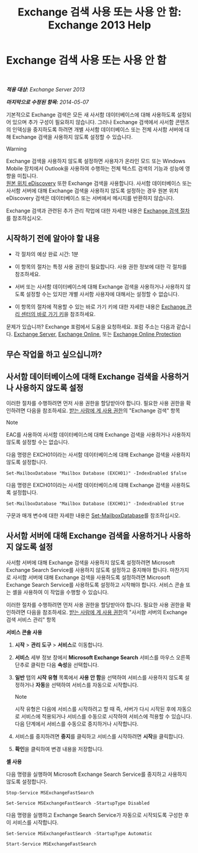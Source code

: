 ﻿---
title: 'Exchange 검색 사용 또는 사용 안 함: Exchange 2013 Help'
TOCTitle: Exchange 검색 사용 또는 사용 안 함
ms:assetid: 195b25be-53fb-4215-90a5-04340d640bcc
ms:mtpsurl: https://technet.microsoft.com/ko-kr/library/Aa996416(v=EXCHG.150)
ms:contentKeyID: 52058056
ms.date: 05/22/2018
mtps_version: v=EXCHG.150
ms.translationtype: MT
---

# Exchange 검색 사용 또는 사용 안 함

 

_**적용 대상:** Exchange Server 2013_

_**마지막으로 수정된 항목:** 2014-05-07_

기본적으로 Exchange 검색은 모든 새 사서함 데이터베이스에 대해 사용하도록 설정되어 있으며 추가 구성이 필요하지 않습니다. 그러나 Exchange 검색에서 사서함 콘텐츠의 인덱싱을 중지하도록 하려면 개별 사서함 데이터베이스 또는 전체 사서함 서버에 대해 Exchange 검색을 사용하지 않도록 설정할 수 있습니다.


> [!WARNING]
> Exchange 검색을 사용하지 않도록 설정하면 사용자가 온라인 모드 또는 Windows Mobile 장치에서 Outlook을 사용하여 수행하는 전체 텍스트 검색의 기능과 성능에 영향을 미칩니다.<BR><A href="in-place-ediscovery-exchange-2013-help.md">원본 위치 eDiscovery</A> 또한 Exchange 검색을 사용합니다. 사서함 데이터베이스 또는 사서함 서버에 대해 Exchange 검색을 사용하지 않도록 설정하는 경우 원본 위치 eDiscovery 검색은 데이터베이스 또는 서버에서 메시지를 반환하지 않습니다.



Exchange 검색과 관련된 추가 관리 작업에 대한 자세한 내용은 [Exchange 검색 절차](exchange-search-procedures-exchange-2013-help.md)를 참조하십시오.

## 시작하기 전에 알아야 할 내용

  - 각 절차의 예상 완료 시간: 1분

  - 이 항목의 절차는 특정 사용 권한이 필요합니다. 사용 권한 정보에 대한 각 절차를 참조하세요.

  - 서버 또는 사서함 데이터베이스에 대해 Exchange 검색을 사용하거나 사용하지 않도록 설정할 수는 있지만 개별 사서함 사용자에 대해서는 설정할 수 없습니다.

  - 이 항목의 절차에 적용할 수 있는 바로 가기 키에 대한 자세한 내용은 [Exchange 관리 센터의 바로 가기 키](keyboard-shortcuts-in-the-exchange-admin-center-exchange-online-protection-help.md)을 참조하세요.

문제가 있습니까? Exchange 포럼에서 도움을 요청하세요. 포럼 주소는 다음과 같습니다. [Exchange Server](https://go.microsoft.com/fwlink/p/?linkid=60612), [Exchange Online](https://go.microsoft.com/fwlink/p/?linkid=267542), 또는 [Exchange Online Protection](https://go.microsoft.com/fwlink/p/?linkid=285351)

## 무슨 작업을 하고 싶으십니까?

## 사서함 데이터베이스에 대해 Exchange 검색을 사용하거나 사용하지 않도록 설정

이러한 절차를 수행하려면 먼저 사용 권한을 할당받아야 합니다. 필요한 사용 권한을 확인하려면 다음을 참조하세요. [받는 사람에 게 사용 권한](recipients-permissions-exchange-2013-help.md)의 "Exchange 검색" 항목


> [!NOTE]
> EAC를 사용하여 사서함 데이터베이스에 대해 Exchange 검색을 사용하거나 사용하지 않도록 설정할 수는 없습니다.



다음 명령은 EXCH01이라는 사서함 데이터베이스에 대해 Exchange 검색을 사용하지 않도록 설정합니다.

    Set-MailboxDatabase "Mailbox Database (EXCH01)" -IndexEnabled $false

다음 명령은 EXCH01이라는 사서함 데이터베이스에 대해 Exchange 검색을 사용하도록 설정합니다.

    Set-MailboxDatabase "Mailbox Database (EXCH01)" -IndexEnabled $true

구문과 매개 변수에 대한 자세한 내용은 [Set-MailboxDatabase](https://technet.microsoft.com/ko-kr/library/bb123971\(v=exchg.150\))를 참조하십시오.

## 사서함 서버에 대해 Exchange 검색을 사용하거나 사용하지 않도록 설정

사서함 서버에 대해 Exchange 검색을 사용하지 않도록 설정하려면 Microsoft Exchange Search Service를 사용하지 않도록 설정하고 중지해야 합니다. 마찬가지로 사서함 서버에 대해 Exchange 검색을 사용하도록 설정하려면 Microsoft Exchange Search Service를 사용하도록 설정하고 시작해야 합니다. 서비스 콘솔 또는 셸을 사용하여 이 작업을 수행할 수 있습니다.

이러한 절차를 수행하려면 먼저 사용 권한을 할당받아야 합니다. 필요한 사용 권한을 확인하려면 다음을 참조하세요. [받는 사람에 게 사용 권한](recipients-permissions-exchange-2013-help.md)의 "사서함 서버의 Exchange 검색 서비스 관리" 항목

**서비스 콘솔 사용**

1.  **시작** \> **관리 도구** \> **서비스**로 이동합니다.

2.  **서비스** 세부 정보 창에서 **Microsoft Exchange Search** 서비스를 마우스 오른쪽 단추로 클릭한 다음 **속성**을 선택합니다.

3.  **일반** 탭의 **시작 유형** 목록에서 **사용 안 함**을 선택하여 서비스를 사용하지 않도록 설정하거나 **자동**을 선택하여 서비스를 자동으로 시작합니다.
    

    > [!NOTE]
    > 시작 유형은 다음에 서비스를 시작하려고 할 때 즉, 서버가 다시 시작된 후에 자동으로 서비스에 적용되거나 서비스를 수동으로 시작하여 서비스에 적용할 수 있습니다. 다음 단계에서 서비스를 수동으로 중지하거나 시작합니다.



4.  서비스를 중지하려면 **중지**를 클릭하고 서비스를 시작하려면 **시작**을 클릭합니다.

5.  **확인**을 클릭하여 변경 내용을 저장합니다.

**셸 사용**

다음 명령을 실행하여 Microsoft Exchange Search Service를 중지하고 사용하지 않도록 설정합니다.

    Stop-Service MSExchangeFastSearch

    Set-Service MSExchangeFastSearch -StartupType Disabled

다음 명령을 실행하고 Exchange Search Service가 자동으로 시작되도록 구성한 후 이 서비스를 시작합니다.

    Set-Service MSExchangeFastSearch -StartupType Automatic

    Start-Service MSExchangeFastSearch

